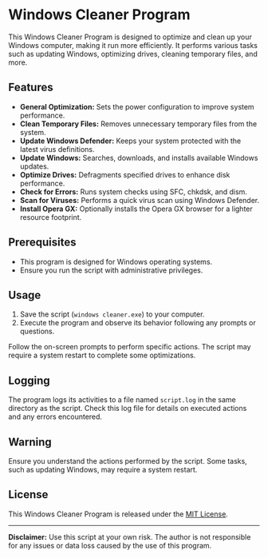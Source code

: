 # Windows Cleaner Program

This Windows Cleaner Program is designed to optimize and clean up your Windows computer, making it run more efficiently. It performs various tasks such as updating Windows, optimizing drives, cleaning temporary files, and more.

## Features

- **General Optimization:** Sets the power configuration to improve system performance.
- **Clean Temporary Files:** Removes unnecessary temporary files from the system.
- **Update Windows Defender:** Keeps your system protected with the latest virus definitions.
- **Update Windows:** Searches, downloads, and installs available Windows updates.
- **Optimize Drives:** Defragments specified drives to enhance disk performance.
- **Check for Errors:** Runs system checks using SFC, chkdsk, and dism.
- **Scan for Viruses:** Performs a quick virus scan using Windows Defender.
- **Install Opera GX:** Optionally installs the Opera GX browser for a lighter resource footprint.

## Prerequisites

- This program is designed for Windows operating systems.
- Ensure you run the script with administrative privileges.

## Usage

1. Save the script (`windows cleaner.exe`) to your computer.
2. Execute the program and observe its behavior following any prompts or questions.

Follow the on-screen prompts to perform specific actions. The script may require a system restart to complete some optimizations.

## Logging

The program logs its activities to a file named `script.log` in the same directory as the script. Check this log file for details on executed actions and any errors encountered.

## Warning

Ensure you understand the actions performed by the script. Some tasks, such as updating Windows, may require a system restart.

## License

This Windows Cleaner Program is released under the [MIT License](LICENSE).

---

**Disclaimer:** Use this script at your own risk. The author is not responsible for any issues or data loss caused by the use of this program.
